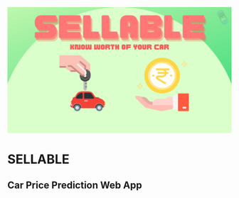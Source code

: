 ![alt text](https://github.com/swarajspatil158/sellable-car/blob/main/Sellable-App.png?raw=true)
# SELLABLE
## Car Price Prediction Web App
